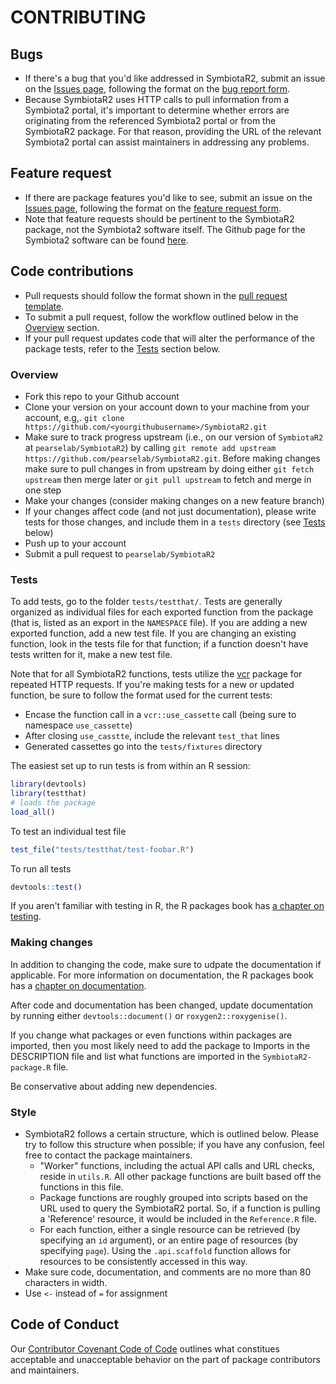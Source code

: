 # CONTRIBUTING #

## Bugs

* If there's a bug that you'd like addressed in SymbiotaR2, submit an issue on the [Issues page](https://github.com/pearselab/SymbiotaR2/issues), following the format on the [bug report form](https://github.com/pearselab/SymbiotaR2/blob/master/.github/ISSUE_TEMPLATE/bug_report.md).
* Because SymbiotaR2 uses HTTP calls to pull information from a Symbiota2 portal, it's important to determine whether errors are originating from the referenced Symbiota2 portal or from the SymbiotaR2 package. For that reason, providing the URL of the relevant Symbiota2 portal can assist maintainers in addressing any problems.

## Feature request

* If there are package features you'd like to see, submit an issue on the [Issues page](https://github.com/pearselab/SymbiotaR2/issues), following the format on the [feature request form](https://github.com/pearselab/SymbiotaR2/blob/master/.github/ISSUE_TEMPLATE/feature_request.md).
* Note that feature requests should be pertinent to the SymbiotaR2 package, not the Symbiota2 software itself. The Github page for the Symbiota2 software can be found [here](https://github.com/Symbiota2/Symbiota2).

## Code contributions

* Pull requests should follow the format shown in the [pull request template](https://github.com/pearselab/SymbiotaR2/blob/master/.github/PULL_REQUEST_TEMPLATE/pull_request_template.md).
* To submit a pull request, follow the workflow outlined below in the [Overview](#ovvw) section.
* If your pull request updates code that will alter the performance of the package tests, refer to the [Tests](#tests) section below.

### <a name="ovvw"></a>Overview

* Fork this repo to your Github account
* Clone your version on your account down to your machine from your account, e.g,. `git clone https://github.com/<yourgithubusername>/SymbiotaR2.git`
* Make sure to track progress upstream (i.e., on our version of `SymbiotaR2` at `pearselab/SymbiotaR2`) by calling `git remote add upstream https://github.com/pearselab/SymbiotaR2.git`. Before making changes make sure to pull changes in from upstream by doing either `git fetch upstream` then merge later or `git pull upstream` to fetch and merge in one step
* Make your changes (consider making changes on a new feature branch)
* If your changes affect code (and not just documentation), please write tests for those changes, and include them in a `tests` directory (see [Tests](#tests) below)
* Push up to your account
* Submit a pull request to `pearselab/SymbiotaR2`

### <a name="tests"></a>Tests

To add tests, go to the folder `tests/testthat/`. Tests are generally organized as individual files for each exported function from the package (that is, listed as an export in the `NAMESPACE` file). If you are adding a new exported function, add a new test file. If you are changing an existing function, look in the tests file for that function; if a function doesn't have tests written for it, make a new test file.

Note that for all SymbiotaR2 functions, tests utilize the [vcr](https://github.com/ropensci/vcr) package for repeated HTTP requests. If you're making tests for a new or updated function, be sure to follow the format used for the current tests: 
* Encase the function call in a `vcr::use_cassette` call (being sure to namespace `use_cassette`)
* After closing `use_casstte`, include the relevant `test_that` lines
* Generated cassettes go into the `tests/fixtures` directory

The easiest set up to run tests is from within an R session:

```r
library(devtools)
library(testthat)
# loads the package
load_all()
```

To test an individual test file

```r
test_file("tests/testthat/test-foobar.R")
```

To run all tests

```r
devtools::test()
```

If you aren't familiar with testing in R, the R packages book has [a chapter on testing](http://r-pkgs.had.co.nz/tests.html).


### Making changes

In addition to changing the code, make sure to udpate the documentation if applicable. For more information on documentation, the R packages book has a [chapter on documentation](http://r-pkgs.had.co.nz/man.html).

After code and documentation has been changed, update documentation by running either `devtools::document()` or `roxygen2::roxygenise()`.

If you change what packages or even functions within packages are imported, then you most likely need to add the package to Imports in the DESCRIPTION file and list what functions are imported in the `SymbiotaR2-package.R` file.

Be conservative about adding new dependencies.


### Style

* SymbiotaR2 follows a certain structure, which is outlined below. Please try to follow this structure when possible; if you have any confusion, feel free to contact the package maintainers.
  * "Worker" functions, including the actual API calls and URL checks, reside in `utils.R`. All other package functions are built based off the functions in this file.
  * Package functions are roughly grouped into scripts based on the URL used to query the SymbiotaR2 portal. So, if a function is pulling a 'Reference' resource, it would be included in the `Reference.R` file.
  * For each function, either a single resource can be retrieved (by specifying an `id` argument), or an entire page of resources (by specifying `page`). Using the `.api.scaffold` function allows for resources to be consistently accessed in this way.
* Make sure code, documentation, and comments are no more than 80 characters in width.
* Use `<-` instead of `=` for assignment

## Code of Conduct
Our [Contributor Covenant Code of Code](https://github.com/pearselab/SymbiotaR2/blob/master/CODE_OF_CONDUCT.md) outlines what constitues acceptable and unacceptable behavior on the part of package contributors and maintainers. 
